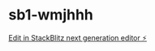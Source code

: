 # sb1-wmjhhh

[Edit in StackBlitz next generation editor ⚡️](https://stackblitz.com/~/github.com/A-YMan/sb1-wmjhhh)